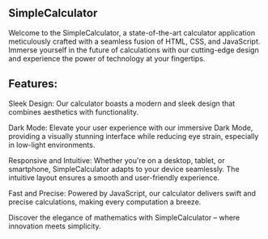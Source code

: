 ## SimpleCalculator
Welcome to the SimpleCalculator, a state-of-the-art calculator application meticulously crafted with a seamless fusion of HTML, CSS, and JavaScript. Immerse yourself in the future of calculations with our cutting-edge design and experience the power of technology at your fingertips.

## Features:
Sleek Design: Our calculator boasts a modern and sleek design that combines aesthetics with functionality.

Dark Mode: Elevate your user experience with our immersive Dark Mode, providing a visually stunning interface while reducing eye strain, especially in low-light environments.

Responsive and Intuitive: Whether you're on a desktop, tablet, or smartphone, SimpleCalculator adapts to your device seamlessly. The intuitive layout ensures a smooth and user-friendly experience.

Fast and Precise: Powered by JavaScript, our calculator delivers swift and precise calculations, making every computation a breeze.

Discover the elegance of mathematics with SimpleCalculator – where innovation meets simplicity.
